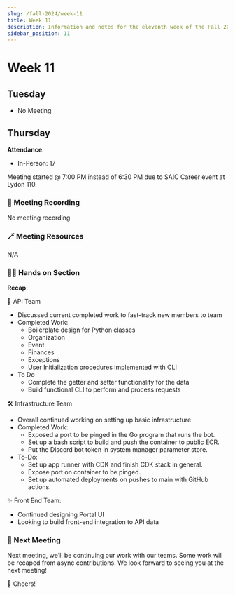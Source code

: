 ```yaml
---
slug: /fall-2024/week-11
title: Week 11
description: Information and notes for the eleventh week of the Fall 2024 semester for the UMass Lowell Cloud Computing Club.
sidebar_position: 11
---
```


# Week 11

## Tuesday
- No Meeting


## Thursday
**Attendance**: 
- In-Person: 17

Meeting started @ 7:00 PM instead of 6:30 PM due to SAIC Career event at Lydon 110.

### 🎥 Meeting Recording
No meeting recording

### 🪄 Meeting Resources
N/A

### 🧑‍💻 Hands on Section
**Recap**:

🎀 API Team
- Discussed current completed work to fast-track new members to team
- Completed Work:
    - Boilerplate design for Python classes
    - Organization
    - Event
    - Finances
    - Exceptions
    - User Initialization procedures implemented with CLI
- To Do
    - Complete the getter and setter functionality for the data
    - Build functional CLI to perform and process requests

🛠️ Infrastructure Team
- Overall continued working on setting up basic infrastructure 
- Completed Work:
    - Exposed a port to be pinged in the Go program that runs the bot.
    - Set up a bash script to build and push the container to public ECR.
    - Put the Discord bot token in system manager parameter store.
- To-Do:
    - Set up app runner with CDK and finish CDK stack in general.
    - Expose port on container to be pinged.
    - Set up automated deployments on pushes to main with GitHub actions.

✨ Front End Team:
- Continued designing Portal UI
- Looking to build front-end integration to API data


### 🚀 Next Meeting
Next meeting, we'll be continuing our work with our teams. Some work will be recaped from async contributions.
We look forward to seeing you at the next meeting!

🥂 Cheers!